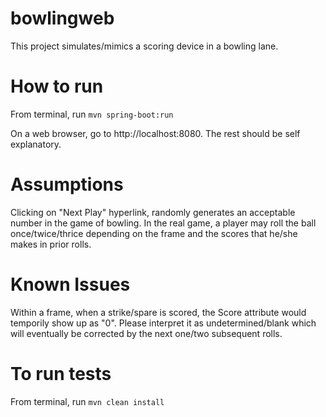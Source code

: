 # bowlingweb
This project simulates/mimics a scoring device in a bowling lane. 

# How to run
From terminal, run ```mvn spring-boot:run```

On a web browser, go to http://localhost:8080. The rest should be self explanatory. 

# Assumptions

Clicking on "Next Play" hyperlink, randomly generates an acceptable number in the game of bowling. 
In the real game, a player may roll the ball once/twice/thrice depending on the frame and the scores that 
he/she makes in prior rolls.

 
# Known Issues

Within a frame, when a strike/spare is scored, the Score attribute would temporily show up as "0". 
Please interpret it as undetermined/blank which will eventually be corrected by the next one/two subsequent rolls.   

# To run tests
From terminal, run ```mvn clean install```